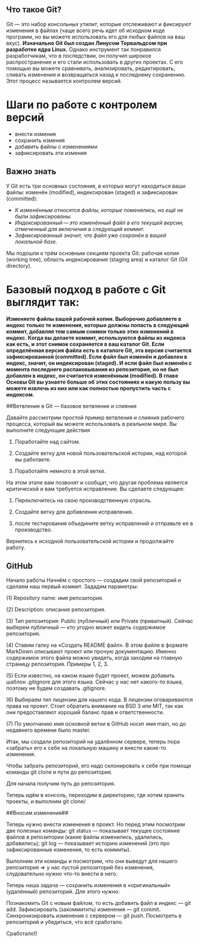 ## Что такое Git?
Git — это набор *консольных утилит*, которые отслеживают и фиксируют изменения в файлах (чаще всего речь идет об исходном коде программ, но вы можете использовать его для любых файлов на ваш вкус). **Изначально Git был создан Линусом Торвальдсом при разработке ядра Linux.** Однако инструмент так понравился разработчикам, что в последствии, он получил широкое распространение и его стали использовать в других проектах. С его помощью вы можете сравнивать, анализировать, редактировать, сливать изменения и возвращаться назад к последнему сохранению. Этот процесс называется контролем версий.

# Шаги по работе с контролем версий
* внести измения
* сохранить измения
* добавить файлы с изменениями
* зафиксировать эти измения

## **Важно знать**
У Git есть три основных состояния, в которых могут находиться ваши файлы: изменён (modified), индексирован (staged) и зафиксирован (committed):
* *К изменённым относятся файлы, которые поменялись, но ещё не были зафиксированы.*
* *Индексированный — это изменённый файл в его текущей версии, отмеченный для включения в следующий коммит.*
* *Зафиксированный значит, что файл уже сохранён в вашей локальной базе.*

Мы подошли к трём основным секциям проекта Git: рабочая копия (working tree), область индексирования (staging area) и каталог Git (Git directory).

# Базовый подход в работе с Git выглядит так:

**Изменяете файлы вашей рабочей копии.
Выборочно добавляете в индекс только те изменения, которые должны попасть в следующий коммит, добавляя тем самым снимки только этих изменений в индекс.
Когда вы делаете коммит, используются файлы из индекса как есть, и этот снимок сохраняется в ваш каталог Git.
Если определённая версия файла есть в каталоге Git, эта версия считается зафиксированной (committed). Если файл был изменён и добавлен в индекс, значит, он индексирован (staged). И если файл был изменён с момента последнего распаковывания из репозитория, но не был добавлен в индекс, он считается изменённым (modified). В главе Основы Git вы узнаете больше об этих состояниях и какую пользу вы можете извлечь из них или как полностью пропустить часть с индексом.**

##Ветвление в Git — базовое ветвление и слияние

Давайте рассмотрим простой пример ветвления и слияния рабочего процесса, который вы можете использовать в реальном мире. Вы выполните следующие действия
1. Поработайте над сайтом.

2. Создайте ветку для новой пользовательской истории, над которой вы работаете.

3. Поработайте немного в этой ветке.

На этом этапе вам позвонят и сообщат, что другая проблема является критической и вам требуется исправление. Вы сделаете следующее:

1. Переключитесь на свою производственную отрасль.

2. Создайте ветку для добавления исправления.

3. после тестирования объедините ветку исправлений и отправьте ее в производство.

Вернитесь к исходной пользовательской истории и продолжайте работу.

## GitHub

Начало работы
Начнём с простого — создадим свой репозиторий и сделаем наш первый коммит.
Зададим параметры:

(1) Repository name: имя репозитория.

(2) Description: описание репозитория.

(3) Тип репозитория: Public (публичный) или Private (приватный). Сейчас выберем публичный — кто угодно может видеть содержимое репозитория.

(4) Ставим галку на «Создать README файл». В этом файле в формате MarkDown описывают проект или прочую документацию. Именно содержимое этого файла можно увидеть, когда заходим на главную страницу репозитория. Примеры 1, 2, 3.

(5) Если известно, на каком языке будет проект, можем добавить шаблон .gitignore для этого языка. Сейчас у нас нет какого-то языка, поэтому не будем создавать .gitignore.

(6) Выбираем тип лицензии для нашего кода. В лицензии оговариваются права на проект. Стоит обратить внимание на BSD 3 или MIT, так как они предоставляют хороший баланс прав и ответственности.

(7) По умолчанию имя основной ветки в GitHub носит имя main, но до недавнего времени было master.

Итак, мы создали репозиторий на удалённом сервере, теперь пора «забрать» его к себе на локальную машину и внести какие-то изменения.

Чтобы забрать репозиторий, его надо склонировать к себе при помощи команды git clone и пути до репозитория.

Для начала получим путь до репозитория.

Теперь идём в консоль, переходим в директорию, где хотим хранить проекты, и выполним git clone/

##Вносим изменения##

Теперь нужно внести изменения в проект. Но перед этим посмотрим две полезных команды:
git status — показывает текущее состояние файлов в репозитории (какие файлы изменились, удалились, добавились);
git log — показывает историю изменений (это про зафиксированные изменения, то есть коммиты).

Выполним эти команды и посмотрим, что они выведут для нашего репозитория =>  у нас пустой репозиторий без изменения, слудовательно нужно что-то внести в него.

Теперь наша задача — сохранить изменения в «оригинальный» (удалённый) репозиторий. Для этого нужно:

Познакомить Git с новым файлом, то есть добавить файл в индекс — git add.
Зафиксировать (закоммитить) изменения — git commit.
Синхронизировать изменения с сервером — git push.
Посмотреть в репозиторий и убедиться, что всё сработало.

Сработало!)

